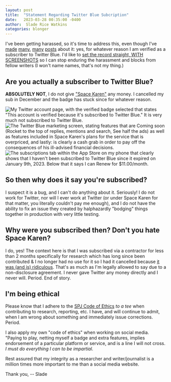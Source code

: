 ```yaml
---
layout: post
title:  "Statement Regarding Twitter Blue Subcription"
date:   2023-03-28 00:35:00 -0400
author:  Slade Rice Watkins
categories: blonger
---
```


I've been getting harassed, so it's time to address this, even though I've [made](https://twitter.com/sladewatkins/status/1628929140924592130) [many](https://twitter.com/sladewatkins/status/1639107780299616256), [many](https://twitter.com/sladewatkins/status/1639346961764478976) [posts](https://twitter.com/sladewatkins/status/1640463096119693312) about it: yes, for whatever reason I am verified as a subscriber to Twitter Blue. I'd like to [set the record straight, WITH SCREENSHOTS](https://twitter.com/sladewatkins/status/1640565300503379971) so I can stop enduring the harassment and blocks from fellow writers (I won't name names, that's not my thing.) 

## Are you actually a subscriber to Twitter Blue?
**ABSOLUTELY NOT**, I do not give ["Space Karen"](https://www.sladewatkins.com/blonger/the-twitter-saga-episode-uh-i-have-lost-count/) any money. I cancelled my sub in December and the badge has stuck since for whatever reason.

![My Twitter account page, with the verified badge selected that states "This account is verified because it's subscribed to Twitter Blue." It is very much not subscribed to Twitter Blue.](https://i.imgur.com/TcKF2PS.png)  
![The Twitter Blue marketing screen, stating features that are Coming soon (Rocket to the top of replies, mentions and search, See half the ads) as well as features included in Space Karen's plans for the service that is overpriced, and lastly: is clearly a cash grab in order to pay off the consequences of his ill-advised financial decisions.](https://i.imgur.com/TTrCgWK.png)  
![The subscriptions tab within the App Store on my phone that clearly shows that I haven't been subscribed to Twitter Blue since it expired on January 9th, 2023. Below that it says I can Renew for $11.00/month.](https://i.imgur.com/xPGLtay.jpg)  

## So then why does it say you're subscribed?
I suspect it is a bug, and I can't do anything about it. Seriously! I do not work for Twitter, nor will I ever work at Twitter (or under Space Karen for that matter, you literally couldn't pay me enough), and I do not have the ability to fix an issue they created by halphazardly "bodging" things together in production with very little testing.

## Why were you subscribed then? Don't you hate Space Karen?
I do, yes! The context here is that I was subscribed via a contractor for less than 2 months specifically for research which has long since been contributed & I no longer had no use for it so I had it cancelled because [it was (and is) ridiculous](https://twitter.com/sladewatkins/status/1600694737727500288). That's as much as I'm legally allowed to say due to a non-disclosure agreement. I never gave Twitter any money directly and I never will. Period. End of story.

## I'm being ethical
Please know that I adhere to the [SPJ Code of Ethics](https://www.spj.org/pdf/spj-code-of-ethics.pdf) *to a tee* when contributing to research, reporting, etc. I have, and will continue to admit, when I am wrong about something and immediately issue corrections. Period.

I also apply my own "code of ethics" when working on social media. "Paying to play, netting myself a badge and extra features, implies endorsement of a particular platform or service, and is a line I will not cross. *I must do everything I can to be impartial*. 

Rest assured that my integrity as a researcher and writer/journalist is a million times more important to me than a social media website.

Thank you,
-- Slade
